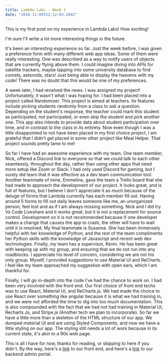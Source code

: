 ```yaml
---
title: Lambda Labs - Week 1
date: "2018-11-09T22:12:03.284Z"
---
```


This is my first post on my experience in Lambda Labs! How exciting!

I'm sure I'll write a lot more interesting things in the future.

It's been an interesting experience so far. Just the week before, I was given a preference form with many different web app ideas.
Some of them were really interesting. One was described as a way to notify users of objects that are currently flying above them. I could imagine diving into APIs for satellite trackers, maybe tapping into some university database to find comets, asteroids, stars! Just being able to display the heavens with my code! There was no doubt that this would be one of my preferences.

A week later, I had received the news. I was assigned my project! Unfortunately, it wasn't what I was hoping for. I had been placed into a project called Randomizer. This project is aimed at teachers. Its features include picking students randomly from a class to ask a question. Depending on the student's response, the teacher could mark this student as participated, not participated, or even skip the student and pick another one. This app also intends to provide data about student participation over time, and in contrast to the class in its entirety. Now even though I was a little disappointed to not have been placed in my first choice project, I am grateful that I didn't get placed in some other project like Meal Helper.
That project sounds pretty lame to me!

So far I have had an awesome experience with my team. One team member, Nick, offered a Discord link to everyone so that we could talk to each other seamlessly, throughout the day, rather than using other apps that need more setup like Zoom or Slack. I had only used Discord for gaming, but I surely did learn that it was effective as a dev team communication tool. Another teammate of mine, Emmeline, gave the team a Trello board that she had made to approach the development of our project. It looks great, and is full of features, but I believe I don't appreciate it as much because of the deluge of forms that Lambda currently has each member fill out. Having around 5 forms to fill out daily leaves someone like me, an unorganized person, feel lost and as if I am always missing something. Nick and I did try Vs Code Liveshare and it works great, but it is not a replacement for source control. Development on it is not recommended because if one developer makes a change that causes the app to crash, the other will have to wait until it is resolved. My final teammate is Susanna. She has been immensely helpful with her knowledge of Python, and the rest of the team compliments her Python skills with the knowledge of Javascript and recent web dev technologies. Finally, my team has a supervisor, Kevin. He has been great with keeping up with my group, and ensuring that we do not run into any roadblocks. I appreciate his level of concern, considering we are not his only group. Myself, I provided suggestions to use Material UI and ReCharts. I feel like my team approached my suggestion with open ears, which I am thankful for.

Finally, I will go in-depth into the code I've had the chance to work on. I had been very involved with the front end. Our first choice of front end techs was to use React, Material UI, and ReCharts.js. We had made the choice to use React over something like angular because it is what we had training in, and we were not afforded the time to dig into too much documentation. This is also compounded with the fact that we had not had training in Material UI, Recharts Js, and Stripe.js (Another tech we plan to incorporate). So far we have a little more than a skeleton of the HTML structure of our app. We dumped material UI and are using Styled Components, and now we have a little styling on our app. The styling still needs a lot of work because in its current state, it's akin to a 90s web page.

This is all I have for now, thanks for reading, or skipping to here if you didn't. By the way, here's a [link](https://labs8randomizer2.netlify.com/) to our front end, and here's a [link](https://labs8randomizer.herokuapp.com/admin/login/?next=/admin/) to our backend admin portal.  

